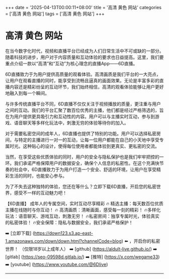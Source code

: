 +++
date = '2025-04-13T00:00:11+08:00'
title = '高清 黄色 网站'
categories = ['高清 黄色 网站']
tags = ['高清 黄色 网站']
+++

# 高清 黄色 网站

在当今数字化时代，视频和直播平台已经成为人们日常生活中不可或缺的一部分。随着科技的进步，用户对于内容质量和互动体验的要求也日益提高。这里，我们要重点介绍一款以“高清”和“互动”为核心理念的直播App——6D直播。

6D直播致力于为用户提供高质量的观看体验。高清画质是我们平台的一大亮点，让用户在观看直播的同时，能享受到流畅且逼真的画面效果。无论是丰富多彩的直播内容还是精彩纷呈的互动环节，我们始终相信，高清的观看体验能够让用户更好地融入到每一个瞬间。

与许多传统直播平台不同，6D直播不仅仅关注于视频播放的质量，更注重与用户之间的互动。我们的平台汇聚了数百位优秀的主播，他们都是经过严格筛选的，旨在为用户提供更具吸引力和互动性的内容。用户可以与主播实时互动，参与到游戏、语音聊天等多样化玩法中，刺激无穷的体验等待你的加入。

对于需要私密空间的成年人，6D直播也提供了特别的功能。用户可以选择私密房间，与特定的主播进行一对一的互动，让每一位用户都能在自己的小天地中享受专属时光。这种贴心的设计，使得每位使用者都能体验到更真实、更私密的交流。

当然，在享受这些优质体验的同时，用户的安全与隐私保护也是我们牢牢把控的一环。我们承诺严格保障用户的数据安全，确保个人信息的私密性。在这个充满快节奏的社会中，6D直播致力于为用户打造一个安全、舒适的环境，让用户在享受精彩生活的同时，也能安心参与。

为了不失去这种独特的体验，您还在等什么？立即下载6D直播，开启您的私密世界，感受不一样的互动魅力吧！

【6D直播】
成年人的专属空间，实时互动尽享精彩
🔥 精选主播：每天数百位优质主播在线随时与你互动！
🔥 高清画质：清晰画面，感受每一刻的精彩！
🔥多样化玩法：语音聊天、游戏互动，刺激无穷！
🔥私密房间：独享专属时光，体验真实的私密体验！
🔥安全保障：隐私与数据安全，我们承诺严格保护！

➡️ [立即下载] (https://down123.s3.ap-east-1.amazonaws.com/down/down.html?channelCode=blog) ⬅️ ，开启你的私密世界！
（仅限18岁以上成年人）
➡️ [github] (https://aldult-live.github.io/)
➡️ [gitlab] (https://seo-09598d.gitlab.io/)
➡️ [推特] (https://x.com/wegame33)
➡️ [youtube] (https://www.youtube.com/@6Dlive)

---

